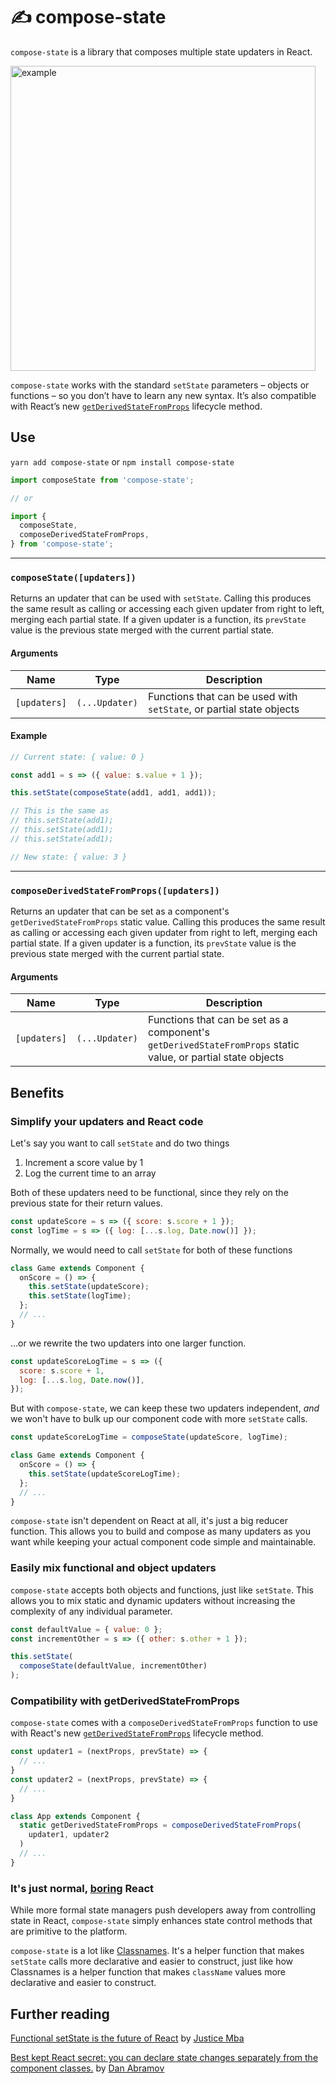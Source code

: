 # ✍️ compose-state

`compose-state` is a library that composes multiple state updaters in React.

<img width="488" src="https://user-images.githubusercontent.com/4934193/39415633-8ed13b02-4bfa-11e8-9e0e-b706ae68fdbc.png" alt="example" />

`compose-state` works with the standard `setState` parameters – objects or functions – so you don’t have to learn any new syntax. It’s also compatible with React’s new [`getDerivedStateFromProps`](https://reactjs.org/docs/react-component.html#static-getderivedstatefromprops) lifecycle method.

## Use

`yarn add compose-state` or `npm install compose-state`

```jsx
import composeState from 'compose-state';

// or

import {
  composeState,
  composeDerivedStateFromProps,
} from 'compose-state';
```

---

### `composeState([updaters])`

Returns an updater that can be used with `setState`. Calling this produces the same result as calling or accessing each given updater from right to left, merging each partial state. If a given updater is a function, its `prevState` value is the previous state merged with the current partial state.

#### Arguments

| Name | Type | Description |
| - | - | - |
| `[updaters]` | `(...Updater)` | Functions that can be used with `setState`, or partial state objects |

#### Example

```jsx
// Current state: { value: 0 }

const add1 = s => ({ value: s.value + 1 });

this.setState(composeState(add1, add1, add1));

// This is the same as
// this.setState(add1);
// this.setState(add1);
// this.setState(add1);

// New state: { value: 3 }
```

---

### `composeDerivedStateFromProps([updaters])`

Returns an updater that can be set as a component's `getDerivedStateFromProps` static value. Calling this produces the same result as calling or accessing each given updater from right to left, merging each partial state. If a given updater is a function, its `prevState` value is the previous state merged with the current partial state.

#### Arguments

| Name      | Type   | Description |
| --------- | ------ | ----------- |
| `[updaters]` | `(...Updater)` | Functions that can be set as a component's `getDerivedStateFromProps` static value, or partial state objects |

## Benefits

### Simplify your updaters and React code

Let's say you want to call `setState` and do two things

1. Increment a score value by 1
2. Log the current time to an array

Both of these updaters need to be functional, since they rely on the previous state for their return values.

```jsx
const updateScore = s => ({ score: s.score + 1 });
const logTime = s => ({ log: [...s.log, Date.now()] });
```

Normally, we would need to call `setState` for both of these functions

```jsx
class Game extends Component {
  onScore = () => {
    this.setState(updateScore);
    this.setState(logTime);
  };
  // ...
}
```

...or we rewrite the two updaters into one larger function.

```jsx
const updateScoreLogTime = s => ({
  score: s.score + 1,
  log: [...s.log, Date.now()],
});
```

But with `compose-state`, we can keep these two updaters independent, _and_ we won't have to bulk up our component code with more `setState` calls.

```jsx
const updateScoreLogTime = composeState(updateScore, logTime);

class Game extends Component {
  onScore = () => {
    this.setState(updateScoreLogTime);
  };
  // ...
}
```

`compose-state` isn't dependent on React at all, it's just a big reducer function. This allows you to build and compose as many updaters as you want while keeping your actual component code simple and maintainable.

### Easily mix functional and object updaters

`compose-state` accepts both objects and functions, just like `setState`. This allows you to mix static and dynamic updaters without increasing the complexity of any individual parameter.

```jsx
const defaultValue = { value: 0 };
const incrementOther = s => ({ other: s.other + 1 });

this.setState(
  composeState(defaultValue, incrementOther)
);
```

### Compatibility with getDerivedStateFromProps

`compose-state` comes with a `composeDerivedStateFromProps` function to use with React's new [`getDerivedStateFromProps`](https://reactjs.org/docs/react-component.html#static-getderivedstatefromprops) lifecycle method.

```jsx
const updater1 = (nextProps, prevState) => {
  // ...
}
const updater2 = (nextProps, prevState) => {
  // ...
}

class App extends Component {
  static getDerivedStateFromProps = composeDerivedStateFromProps(
    updater1, updater2
  )
  // ...
}
```

### It's just normal, [boring](https://twitter.com/jevakallio/status/987062864002342912) React

While more formal state managers push developers away from controlling state in React, `compose-state` simply enhances state control methods that are primitive to the platform.

`compose-state` is a lot like [Classnames](https://github.com/JedWatson/classnames). It's a helper function that makes `setState` calls more declarative and easier to construct, just like how Classnames is a helper function that makes `className` values more declarative and easier to construct.

## Further reading

[Functional setState is the future of React](https://medium.freecodecamp.org/functional-setstate-is-the-future-of-react-374f30401b6b) by [Justice Mba](https://twitter.com/Daajust)

[Best kept React secret: you can declare state changes separately from the component classes.](https://twitter.com/dan_abramov/status/824308413559668744) by [Dan Abramov](https://twitter.com/dan_abramov)
